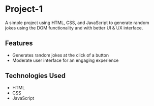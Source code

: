 # Project-1
A simple project using HTML, CSS, and JavaScript to generate random jokes using the DOM functionality and with better UI & UX interface.

## Features
- Generates random jokes at the click of a button
- Moderate user interface for an engaging experience

## Technologies Used
- HTML
- CSS
- JavaScript


